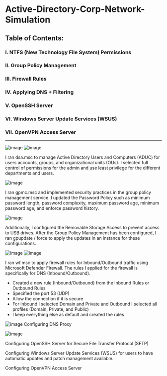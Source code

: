 # Active-Directory-Corp-Network-Simulation

## Table of Contents:

### I. NTFS (New Technology File System) Permissions
### II. Group Policy Management
### III. Firewall Rules
### IV. Applying DNS + Filtering
### V. OpenSSH Server 
### VI. Windows Server Update Services (WSUS)
### VII. OpenVPN Access Server 
_____________________________________________________________________________________________________________________________________________________________________________________________________________________

  ![image](https://github.com/user-attachments/assets/c2a15292-a52f-4d7c-a547-d1859f548877)  ![image](https://github.com/user-attachments/assets/e31751de-caf6-4764-aed9-43d32804f9ea)


I ran dsa.msc to manage Active Directory Users and Computers (ADUC) for users accounts, groups, and organizational units (OUs). I selected full control of permissions for the admin and use least privilege for the different departments and users. 


![image](https://github.com/user-attachments/assets/52db9189-e41d-44b7-b15b-c56e22ad3e68)

I ran gpmc.msc and implemented security practices in the group policy management service. I updated the Password Policy such as minimum password length, password complexity, maximum password age, minimum password age, and enforce password history. 

![image](https://github.com/user-attachments/assets/de923ed8-185c-407e-b0ae-86e646bebe83)

Additionally, I configured the Removable Storage Access to prevent access to USB drives. After the Group Policy Management has been configured, I ran gpupdate / force to apply the updates in an instance for these configurations. 


![image](https://github.com/user-attachments/assets/680bfcc9-9128-452e-9d76-2c1092f13659)  ![image](https://github.com/user-attachments/assets/f97714ff-0f03-490e-bec0-05754d70cb36)


I ran wf.msc to apply firewall rules for Inbound/Outbound traffic using Microsoft Defender Firewall. The rules I applied for the firewall is specifically for DNS (Inbound/Outbound). 

- Created a new rule (Inbound/Outbound) from the Inbound Rules or Outbound Rules
- Specified the port 53 (UDP)
- Allow the connection if it is secure
- For Inbound I selected Domain and Private and Outbound I selected all profiles (Domain, Private, and Public)
- I keep everything else as default and created the rules

![image](https://github.com/user-attachments/assets/305506bf-1317-40c7-bcbe-bc1b22b11675)
Configuring DNS Proxy

![image](https://github.com/user-attachments/assets/79bfb84a-d59e-44a5-99e6-2d905ab14376)

Configuring OpenSSH Server for Secure File Transfer Protocol (SFTP)

Configuring Windows Server Update Services (WSUS) for users to have automatic updates and patch management available. 

Configuring OpenVPN Access Server  

